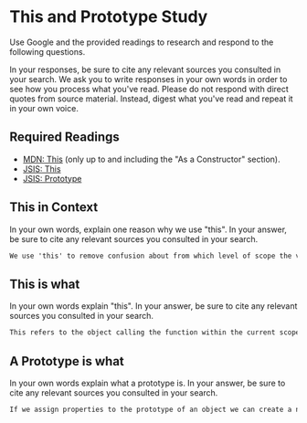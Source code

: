 # This and Prototype Study

Use Google and the provided readings to research and
respond to the following questions.

In your responses, be sure to cite any relevant sources you consulted in your
search. We ask you to write responses in your own words in order to see how you
process what you've read. Please do not respond with direct quotes from source
material. Instead, digest what you've read and repeat it in your own voice.

## Required Readings

-   [MDN: This](https://developer.mozilla.org/en-US/docs/Web/JavaScript/Reference/Operators/this)
(only up to and including the "As a Constructor" section).
-   [JSIS: This](http://javascriptissexy.com/understand-javascripts-this-with-clarity-and-master-it/)
-   [JSIS: Prototype](http://javascriptissexy.com/javascript-prototype-in-plain-detailed-language/)

## This in Context

In your own words, explain one reason why we use "this". In your answer, be
sure to cite any relevant sources you consulted in your search.

```md
We use 'this' to remove confusion about from which level of scope the variable we are referring to comes from. Without this debugging would involve knowing every variable in the global scope.
```

## This is what

In your own words explain "this".  In your answer, be
sure to cite any relevant sources you consulted in your search.

```md
This refers to the object calling the function within the current scope. In the global scope if 'use strict' is on, 'this' is undefined, and if 'use strict' is off, I do not have a good understanding. My understanding mostly comes from the second link, I found the first confusing due to the lack of real world examples, which the second provides.
```

## A Prototype is what

In your own words explain what a prototype is.  In your answer, be
sure to cite any relevant sources you consulted in your search.

```md
If we assign properties to the prototype of an object we can create a new object with these inherited properties without repeating unnecessary code. Sources are the link provided and then my wife for further clarification.
```
